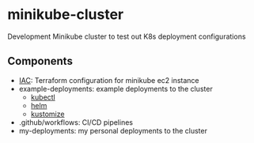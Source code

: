 # minikube-cluster
Development Minikube cluster to test out K8s deployment configurations

## Components
- [IAC](IAC/README.md): Terraform configuration for minikube ec2 instance
- example-deployments: example deployments to the cluster 
    - [kubectl](example-deployments/kubectl/README.md)
    - [helm](example-deployments/helm/README.md)
    - [kustomize](example-deployments/kustomize/README.md)
- .github/workflows: CI/CD pipelines
- my-deployments: my personal deployments to the cluster